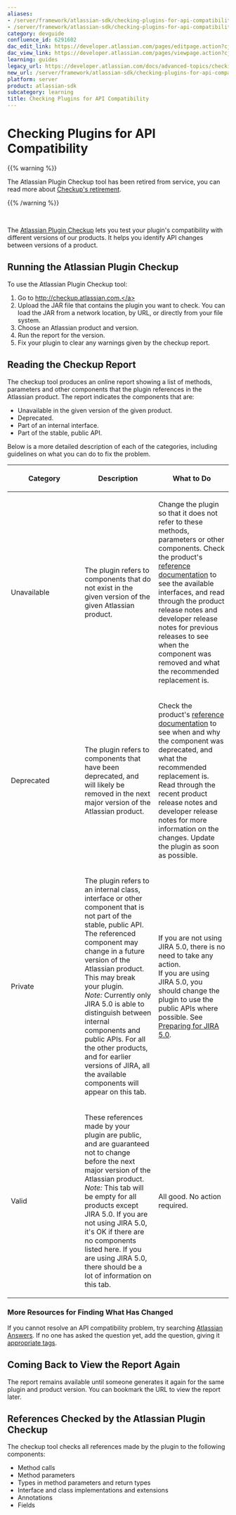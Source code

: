 ```yaml
---
aliases:
- /server/framework/atlassian-sdk/checking-plugins-for-api-compatibility-6291602.html
- /server/framework/atlassian-sdk/checking-plugins-for-api-compatibility-6291602.md
category: devguide
confluence_id: 6291602
dac_edit_link: https://developer.atlassian.com/pages/editpage.action?cjm=wozere&pageId=6291602
dac_view_link: https://developer.atlassian.com/pages/viewpage.action?cjm=wozere&pageId=6291602
learning: guides
legacy_url: https://developer.atlassian.com/docs/advanced-topics/checking-plugins-for-api-compatibility
new_url: /server/framework/atlassian-sdk/checking-plugins-for-api-compatibility
platform: server
product: atlassian-sdk
subcategory: learning
title: Checking Plugins for API Compatibility
---
```

# Checking Plugins for API Compatibility

{{% warning %}}

The Atlassian Plugin Checkup tool has been retired from service, you can read more about [Checkup's retirement](https://developer.atlassian.com/blog/2015/02/retiring-checkup/).

{{% /warning %}}

 

The <a href="http://checkup.atlassian.com/" class="external-link">Atlassian Plugin Checkup</a> lets you test your plugin's compatibility with different versions of our products. It helps you identify API changes between versions of a product. 

## Running the Atlassian Plugin Checkup

To use the Atlassian Plugin Checkup tool:

1.  Go to <a href="http://checkup.atlassian.com" class="external-link">http://checkup.atlassian.com.</a>
2.  Upload the JAR file that contains the plugin you want to check. You can load the JAR from a network location, by URL, or directly from your file system.
3.  Choose an Atlassian product and version.
4.  Run the report for the version.
5.  Fix your plugin to clear any warnings given by the checkup report.

## Reading the Checkup Report

The checkup tool produces an online report showing a list of methods, parameters and other components that the plugin references in the Atlassian product. The report indicates the components that are:

-   Unavailable in the given version of the given product.
-   Deprecated.
-   Part of an internal interface.
-   Part of the stable, public API.

Below is a more detailed description of each of the categories, including guidelines on what you can do to fix the problem.

<table>
<colgroup>
<col style="width: 33%" />
<col style="width: 33%" />
<col style="width: 33%" />
</colgroup>
<thead>
<tr class="header">
<th><p>Category</p></th>
<th><p>Description</p></th>
<th><p>What to Do</p></th>
</tr>
</thead>
<tbody>
<tr class="odd">
<td><p>Unavailable</p></td>
<td><p>The plugin refers to components that do not exist in the given version of the given Atlassian product.</p></td>
<td><p>Change the plugin so that it does not refer to these methods, parameters or other components. Check the product's <a href="https://developer.atlassian.com/static/">reference documentation</a> to see the available interfaces, and read through the product release notes and developer release notes for previous releases to see when the component was removed and what the recommended replacement is.</p></td>
</tr>
<tr class="even">
<td><p>Deprecated</p></td>
<td><p>The plugin refers to components that have been deprecated, and will likely be removed in the next major version of the Atlassian product.</p></td>
<td><p>Check the product's <a href="https://developer.atlassian.com/static/">reference documentation</a> to see when and why the component was deprecated, and what the recommended replacement is. Read through the recent product release notes and developer release notes for more information on the changes. Update the plugin as soon as possible.</p></td>
</tr>
<tr class="odd">
<td><p>Private</p></td>
<td><p>The plugin refers to an internal class, interface or other component that is not part of the stable, public API. The referenced component may change in a future version of the Atlassian product. This may break your plugin.<br />
<em>Note:</em> Currently only JIRA 5.0 is able to distinguish between internal components and public APIs. For all the other products, and for earlier versions of JIRA, all the available components will appear on this tab.</p></td>
<td><p>If you are not using JIRA 5.0, there is no need to take any action.<br />
If you are using JIRA 5.0, you should change the plugin to use the public APIs where possible. See <a href="https://developer.atlassian.com/display/JIRADEV/Preparing+for+JIRA+5.0">Preparing for JIRA 5.0</a>.</p></td>
</tr>
<tr class="even">
<td><p>Valid</p></td>
<td><p>These references made by your plugin are public, and are guaranteed not to change before the next major version of the Atlassian product.<br />
<em>Note:</em> This tab will be empty for all products except JIRA 5.0. If you are not using JIRA 5.0, it's OK if there are no components listed here. If you are using JIRA 5.0, there should be a lot of information on this tab.</p></td>
<td><p>All good. No action required.</p></td>
</tr>
</tbody>
</table>

### More Resources for Finding What Has Changed

If you cannot resolve an API compatibility problem, try searching <a href="https://answers.atlassian.com" class="external-link">Atlassian Answers</a>. If no one has asked the question yet, add the question, giving it <a href="https://answers.atlassian.com/browse_tags/" class="external-link">appropriate tags</a>.

## Coming Back to View the Report Again

The report remains available until someone generates it again for the same plugin and product version. You can bookmark the URL to view the report later.

## References Checked by the Atlassian Plugin Checkup

The checkup tool checks all references made by the plugin to the following components:

-   Method calls
-   Method parameters
-   Types in method parameters and return types
-   Interface and class implementations and extensions
-   Annotations
-   Fields
















































































































































































































































































































































































































































